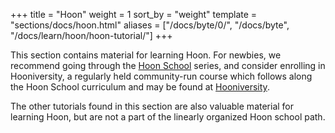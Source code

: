 
+++
title = "Hoon"
weight = 1
sort_by = "weight"
template = "sections/docs/hoon.html"
aliases = ["/docs/byte/0/", "/docs/byte", "/docs/learn/hoon/hoon-tutorial/"]
+++

This section contains material for learning Hoon. For newbies, we recommend
going through the [Hoon School](@/docs/tutorials/hoon/hoon-school/_index.md)
series, and consider enrolling in Hooniversity, a regularly held community-run
course which follows along the Hoon School curriculum and may be found at [Hooniversity](https://hooniversity.org/).

The other tutorials found in this section are also valuable material for
learning Hoon, but are not a part of the linearly organized Hoon school path.
